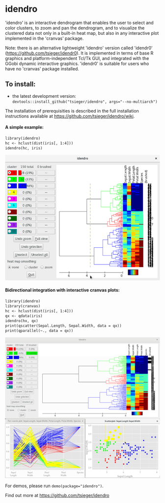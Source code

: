 # idendro

'idendro' is an interactive dendrogram that enables the user to select 
and color clusters, to zoom and pan the dendrogram, and to visualize 
the clustered data not only in a built-in heat map, but also in any
interactive plot implemented in the 'cranvas' package.

Note: there is an alternative lightweight 'idendro' version called
'idendr0' (https://github.com/tsieger/idendr0).  It is implemented in
terms of base R graphics and platform-independent Tcl/Tk GUI, and
integrated with the GGobi dynamic interactive graphics. 'idendr0' is
suitable for users who have no 'cranvas' package installed.

## To install:

* the latest development version: 
  `devtools::install_github("tsieger/idendro", args="--no-multiarch")`

The installation of prerequisities is described in the full installation
instructions available at https://github.com/tsieger/idendro/wiki.

#### A simple example:

    library(idendro)
    hc <- hclust(dist(iris[, 1:4]))
    idendro(hc, iris)

![Example](/man/figures/idendro1.png?raw=true "Simple example.")

#### Bidirectional integration with interactive cranvas plots:

    library(idendro)
    library(cranvas)
    hc <- hclust(dist(iris[, 1:4]))
    qx <- qdata(iris)
    idendro(hx, qx)
    print(qscatter(Sepal.Length, Sepal.Width, data = qx))
    print(qparallel(~., data = qx))

![Example](/man/figures/idendro2.png?raw=true "Integration with cranvas.")

For demos, please run `demo(package="idendro")`.

Find out more at https://github.com/tsieger/idendro
